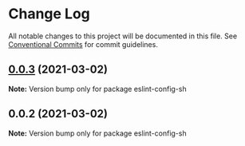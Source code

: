 # Change Log

All notable changes to this project will be documented in this file.
See [Conventional Commits](https://conventionalcommits.org) for commit guidelines.

## [0.0.3](https://github.com/shubhamdeodia/sh-monorepo/compare/eslint-config-sh@0.0.2...eslint-config-sh@0.0.3) (2021-03-02)

**Note:** Version bump only for package eslint-config-sh





## 0.0.2 (2021-03-02)

**Note:** Version bump only for package eslint-config-sh
